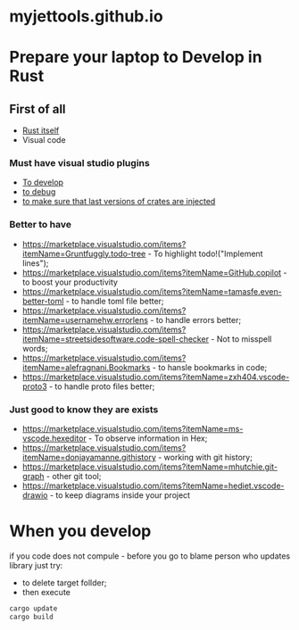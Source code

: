 # myjettools.github.io


# Prepare your laptop to Develop in Rust

## First of all

* [Rust itself](https://www.rust-lang.org/tools/install)
* Visual code

### Must have visual studio plugins
* [To develop](https://marketplace.visualstudio.com/items?itemName=rust-lang.rust-analyzer)
* [to debug](https://marketplace.visualstudio.com/items?itemName=vadimcn.vscode-lldb)
* [to make sure that last versions of crates are injected](https://marketplace.visualstudio.com/items?itemName=serayuzgur.crates)

### Better to have
* https://marketplace.visualstudio.com/items?itemName=Gruntfuggly.todo-tree - To highlight todo!("Implement lines");
* https://marketplace.visualstudio.com/items?itemName=GitHub.copilot - to boost your productivity
* https://marketplace.visualstudio.com/items?itemName=tamasfe.even-better-toml - to handle toml file better;
* https://marketplace.visualstudio.com/items?itemName=usernamehw.errorlens - to handle errors better;
* https://marketplace.visualstudio.com/items?itemName=streetsidesoftware.code-spell-checker - Not to misspell words;
* https://marketplace.visualstudio.com/items?itemName=alefragnani.Bookmarks - to hansle bookmarks in code;
* https://marketplace.visualstudio.com/items?itemName=zxh404.vscode-proto3 - to handle proto files better;



### Just good to know they are exists
* https://marketplace.visualstudio.com/items?itemName=ms-vscode.hexeditor - To observe information in Hex;
* https://marketplace.visualstudio.com/items?itemName=donjayamanne.githistory - working with git history;
* https://marketplace.visualstudio.com/items?itemName=mhutchie.git-graph - other git tool;
* https://marketplace.visualstudio.com/items?itemName=hediet.vscode-drawio - to keep diagrams inside your project


# When you develop

if you code does not compule - before you go to blame person who updates library just try:

* to delete target follder;
* then execute
```bash
cargo update
cargo build
```
